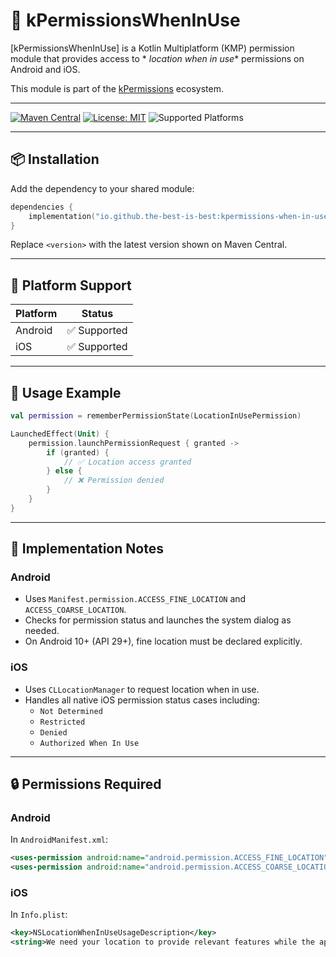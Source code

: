 # 📍 kPermissionsWhenInUse

[kPermissionsWhenInUse] is a Kotlin Multiplatform (KMP) permission module that provides access to *
*location when in use** permissions on Android and iOS.

This module is part of the [kPermissions](https://github.com/the-best-is-best/kPermissions)
ecosystem.

---

[![Maven Central](https://img.shields.io/maven-central/v/io.github.the-best-is-best/kpermissions-location-when-in-use)](https://central.sonatype.com/artifact/io.github.the-best-is-best/kpermissions-location-when-in-use)
[![License: MIT](https://img.shields.io/badge/license-MIT-blue.svg)](LICENSE)
![Supported Platforms](https://img.shields.io/badge/platforms-Android%20%7C%20iOS-green)

---

## 📦 Installation

Add the dependency to your shared module:

```kotlin
dependencies {
    implementation("io.github.the-best-is-best:kpermissions-when-in-use:<version>")
}
```

Replace `<version>` with the latest version shown on Maven Central.

---

## 🧩 Platform Support

| Platform | Status      |
|----------|-------------|
| Android  | ✅ Supported |
| iOS      | ✅ Supported |

---

## 🧪 Usage Example

```kotlin
val permission = rememberPermissionState(LocationInUsePermission)

LaunchedEffect(Unit) {
    permission.launchPermissionRequest { granted ->
        if (granted) {
            // ✅ Location access granted
        } else {
            // ❌ Permission denied
        }
    }
}
```

---

## 🔧 Implementation Notes

### Android

- Uses `Manifest.permission.ACCESS_FINE_LOCATION` and `ACCESS_COARSE_LOCATION`.
- Checks for permission status and launches the system dialog as needed.
- On Android 10+ (API 29+), fine location must be declared explicitly.

### iOS

- Uses `CLLocationManager` to request location when in use.
- Handles all native iOS permission status cases including:
    - `Not Determined`
    - `Restricted`
    - `Denied`
    - `Authorized When In Use`

---

## 🔒 Permissions Required

### Android

In `AndroidManifest.xml`:

```xml
<uses-permission android:name="android.permission.ACCESS_FINE_LOCATION" />
<uses-permission android:name="android.permission.ACCESS_COARSE_LOCATION" />
```

### iOS

In `Info.plist`:

```xml
<key>NSLocationWhenInUseUsageDescription</key>
<string>We need your location to provide relevant features while the app is in use.</string>
```
